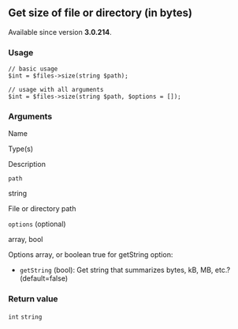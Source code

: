 Get size of file or directory (in bytes)
----------------------------------------

Available since version **3.0.214**.

### Usage

    // basic usage
    $int = $files->size(string $path);
    
    // usage with all arguments
    $int = $files->size(string $path, $options = []);

### Arguments

Name

Type(s)

Description

`path`

string

File or directory path

`options` (optional)

array, bool

Options array, or boolean true for getString option:

*   `getString` (bool): Get string that summarizes bytes, kB, MB, etc.? (default=false)

### Return value

`int` `string`

